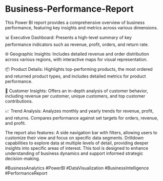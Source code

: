 # Business-Performance-Report
This Power BI report provides a comprehensive overview of business performance, featuring key insights and metrics across various dimensions.

📊 Executive Dashboard:
Presents a high-level summary of key performance indicators such as revenue, profit, orders, and return rate.

🌐 Geographic Insights:
Includes detailed revenue and order distribution across various regions, with interactive maps for visual representation.

📦 Product Details:
Highlights top-performing products, the most ordered and returned product types, and includes detailed metrics for product performance.

👥 Customer Insights:
Offers an in-depth analysis of customer behavior, including revenue per customer, unique customers, and top customer contributions.

📈 Trend Analysis:
Analyzes monthly and yearly trends for revenue, profit, and returns.
Compares performance against set targets for orders, revenue, and profit.

The report also features:
A side navigation bar with filters, allowing users to customize their view and focus on specific data segments.
Drilldown capabilities to explore data at multiple levels of detail, providing deeper insights into specific areas of interest.
This tool is designed to enhance understanding of business dynamics and support informed strategic decision-making.

#BusinessAnalytics #PowerBI #DataVisualization #BusinessIntelligence #PerformanceReport



